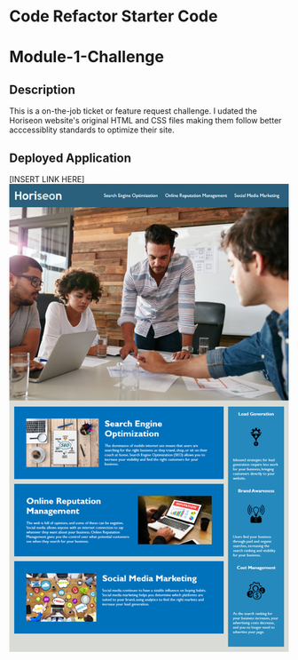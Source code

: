 # Code Refactor Starter Code

# Module-1-Challenge

## Description
This is a on-the-job ticket or feature request challenge. I udated the Horiseon website's
original HTML and CSS files making them follow better acccessiblity standards to optimize their site.

## Deployed Application
[INSERT LINK HERE]
![Screenshot](Develop/assets/images/01-html-css-git-homework-demo.png)
